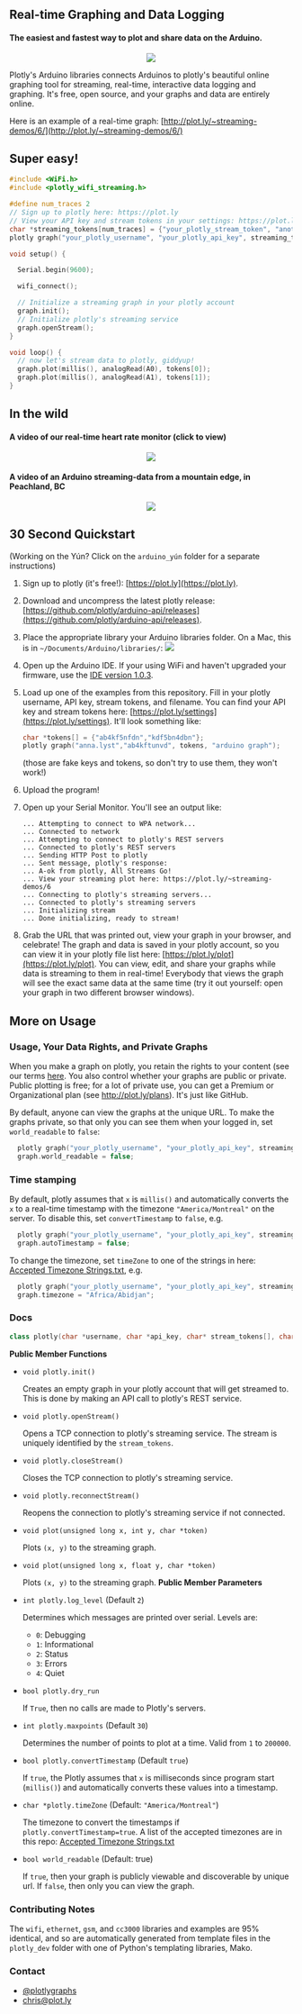 ## Real-time Graphing and Data Logging

#### The easiest and fastest way to plot and share data on the Arduino. 

<p align="center">
<a href="http://vimeo.com/89003132">
<img src="http://new.tinygrab.com/c751bc2ee24505ea0425b28e9c8f2d1f8aa81ad395.png" />
</a>
</p>

Plotly's Arduino libraries connects Arduinos to plotly's beautiful online graphing tool for streaming, real-time, interactive data logging and graphing. It's free, open source, and your graphs and data are entirely online.

Here is an example of a real-time graph: [http://plot.ly/~streaming-demos/6/](http://plot.ly/~streaming-demos/6/)

## Super easy!

```C
#include <WiFi.h>
#include <plotly_wifi_streaming.h>

#define num_traces 2
// Sign up to plotly here: https://plot.ly
// View your API key and stream tokens in your settings: https://plot.ly/settings
char *streaming_tokens[num_traces] = {"your_plotly_stream_token", "another_plotly_stream_token"};
plotly graph("your_plotly_username", "your_plotly_api_key", streaming_tokens, "your_plotly_filename", num_traces);

void setup() {

  Serial.begin(9600);

  wifi_connect();

  // Initialize a streaming graph in your plotly account
  graph.init();
  // Initialize plotly's streaming service
  graph.openStream(); 
}

void loop() {
  // now let's stream data to plotly, giddyup!
  graph.plot(millis(), analogRead(A0), tokens[0]);
  graph.plot(millis(), analogRead(A1), tokens[1]);
}
```

## In the wild

#### A video of our real-time heart rate monitor (click to view)
<p align="center">
<a href="https://vine.co/v/Mq2LQexrbl7">
<img src="http://new.tinygrab.com/c751bc2ee2533bf46bba1b0b65720764edcfb06c6b.png" />
</a>
</p>

#### A video of an Arduino streaming-data from a mountain edge, in Peachland, BC
<p align="center">
<a href="http://vimeo.com/87362390">
<img src="http://new.tinygrab.com/c751bc2ee28fbde72ce2f6b8904f1efd034210827d.png" />
</a>
</p>


## 30 Second Quickstart
(Working on the Yún? Click on the `arduino_yún` folder for a separate instructions)

1. Sign up to plotly (it's free!): [https://plot.ly](https://plot.ly).
2. Download and uncompress the latest plotly release: [https://github.com/plotly/arduino-api/releases](https://github.com/plotly/arduino-api/releases).
3. Place the appropriate library your Arduino libraries folder. On a Mac, this is in `~/Documents/Arduino/libraries/`:
    ![](http://new.tinygrab.com/c751bc2ee29f2d309e4fd8985685df0a1d83cf115a.png)
4. Open up the Arduino IDE. If your using WiFi and haven't upgraded your firmware, use the [IDE version 1.0.3](http://arduino.cc/en/main/software).
5. Load up one of the examples from this repository. Fill in your plotly username, API key, stream tokens, and filename. You can find your API key and stream tokens here: [https://plot.ly/settings](https://plot.ly/settings). It'll look something like:
    
    ```cpp
    char *tokens[] = {"ab4kf5nfdn","kdf5bn4dbn"};
    plotly graph("anna.lyst","ab4kftunvd", tokens, "arduino graph");
    ```
    (those are fake keys and tokens, so don't try to use them, they won't work!)

6. Upload the program!
7. Open up your Serial Monitor. You'll see an output like:

    ```
    ... Attempting to connect to WPA network...
    ... Connected to network
    ... Attempting to connect to plotly's REST servers
    ... Connected to plotly's REST servers
    ... Sending HTTP Post to plotly
    ... Sent message, plotly's response:
    ... A-ok from plotly, All Streams Go!
    ... View your streaming plot here: https://plot.ly/~streaming-demos/6
    ... Connecting to plotly's streaming servers...
    ... Connected to plotly's streaming servers
    ... Initializing stream
    ... Done initializing, ready to stream!
    ```
8. Grab the URL that was printed out, view your graph in your browser, and celebrate! The graph and data is saved in your plotly account, so you can view it in your plotly file list here: [https://plot.ly/plot](https://plot.ly/plot). You can view, edit, and share your graphs while data is streaming to them in real-time! Everybody that views the graph will see the exact same data at the same time (try it out yourself: open your graph in two different browser windows).

## More on Usage

### Usage, Your Data Rights, and Private Graphs
When you make a graph on plotly, you retain the rights to your content (see our terms [here](https://plot.ly/tou). You also control whether your graphs are public or private. Public plotting is free; for a lot of private use, you can get a Premium or Organizational plan (see http://plot.ly/plans). It's just like GitHub.

By default, anyone can view the graphs at the unique URL. To make the graphs private, so that only you can see them when your logged in, set `world_readable` to `false`:

```Cpp
  plotly graph("your_plotly_username", "your_plotly_api_key", streaming_tokens, "your_plotly_filename", num_traces);
  graph.world_readable = false;
```

### Time stamping
By default, plotly assumes that `x` is `millis()` and automatically converts the `x` to a real-time timestamp with the timezone `"America/Montreal"` on the server. To disable this, set `convertTimestamp` to `false`, e.g.

```Cpp
  plotly graph("your_plotly_username", "your_plotly_api_key", streaming_tokens, "your_plotly_filename", num_traces);
  graph.autoTimestamp = false;
```

To change the timezone, set `timeZone` to one of the strings in here: [Accepted Timezone Strings.txt](https://github.com/plotly/arduino-api/blob/master/Accepted%20Timezone%20Strings.txt), e.g.

```Cpp
  plotly graph("your_plotly_username", "your_plotly_api_key", streaming_tokens, "your_plotly_filename", num_traces);
  graph.timezone = "Africa/Abidjan";
```

### Docs

```Cpp
class plotly(char *username, char *api_key, char* stream_tokens[], char *filename, int nTraces);
```

**Public Member Functions**

- `void plotly.init()`
  
  Creates an empty graph in your plotly account that will get streamed to. This is done by making an API call to plotly's REST service.
- `void plotly.openStream()`
  
  Opens a TCP connection to plotly's streaming service. The stream is uniquely identified by the `stream_tokens`.
- `void plotly.closeStream()`
  
  Closes the TCP connection to plotly's streaming service.
- `void plotly.reconnectStream()`
  
  Reopens the connection to plotly's streaming service if not connected.
- `void plot(unsigned long x, int y, char *token)`
  
  Plots `(x, y)` to the streaming graph.
- `void plot(unsigned long x, float y, char *token)`
  
  Plots `(x, y)` to the streaming graph.
**Public Member Parameters**
- `int plotly.log_level` (Default `2`)
  
  Determines which messages are printed over serial. Levels are:
  - `0`: Debugging
  - `1`: Informational
  - `2`: Status
  - `3`: Errors
  - `4`: Quiet
- `bool plotly.dry_run`
  
  If `True`, then no calls are made to Plotly's servers.
- `int plotly.maxpoints` (Default `30`)
  
  Determines the number of points to plot at a time. Valid from `1` to `200000`. 
- `bool plotly.convertTimestamp` (Default `true`)
  
  If `true`, the Plotly assumes that `x` is milliseconds since program start (`millis()`) and automatically converts these values into a timestamp.
- `char *plotly.timeZone` (Default: `"America/Montreal"`)

  The timezone to convert the timestamps if `plotly.convertTimestamp=true`. A list of the accepted timezones are in this repo: [Accepted Timezone Strings.txt](https://github.com/plotly/arduino-api/blob/master/Accepted%20Timezone%20Strings.txt)

- `bool world_readable` (Default: true)

  If `true`, then your graph is publicly viewable and discoverable by unique url. If `false`, then only you can view the graph.
  
### Contributing Notes
The `wifi`, `ethernet`, `gsm`, and `cc3000` libraries and examples are 95% identical, and so are automatically generated from template files in the `plotly_dev` folder with one of Python's templating libraries, Mako. 

### Contact
- [@plotlygraphs](https://twitter.com/plotlygraphs)
- <chris@plot.ly>
